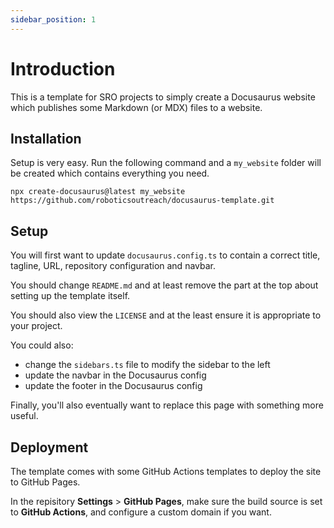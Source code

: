 ```yaml
---
sidebar_position: 1
---
```


# Introduction

This is a template for SRO projects to simply create a Docusaurus website which publishes some Markdown (or MDX) files to a website.

## Installation

Setup is very easy. Run the following command and a `my_website` folder will be created which contains everything you need.

```
npx create-docusaurus@latest my_website https://github.com/roboticsoutreach/docusaurus-template.git
```

## Setup

You will first want to update `docusaurus.config.ts` to contain a correct title, tagline, URL, repository configuration and navbar.

You should change `README.md` and at least remove the part at the top about setting up the template itself.

You should also view the `LICENSE` and at the least ensure it is appropriate to your project.

You could also:

- change the `sidebars.ts` file to modify the sidebar to the left
- update the navbar in the Docusaurus config
- update the footer in the Docusaurus config

Finally, you'll also eventually want to replace this page with something more useful.

## Deployment

The template comes with some GitHub Actions templates to deploy the site to GitHub Pages.

In the repisitory **Settings** > **GitHub Pages**, make sure the build source is set to **GitHub Actions**, and configure a custom domain if you want.
